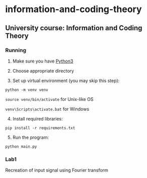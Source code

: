 # information-and-coding-theory

## University course: Information and Coding Theory

### Running

1. Make sure you have [Python3](https://www.python.org/downloads/)

2. Choose appropriate directory

3. Set up virtual environment (you may skip this step):

<code>python -m venv venv</code>

<code>source venv/bin/activate</code> for Unix-like OS

<code>venv\Scripts\activate.bat</code> for Windows

4. Install required libraries: 

<code>pip install -r requirements.txt</code>

5. Run the program:

<code>python main.py</code>

### Lab1

Recreation of input signal using Fourier transform
